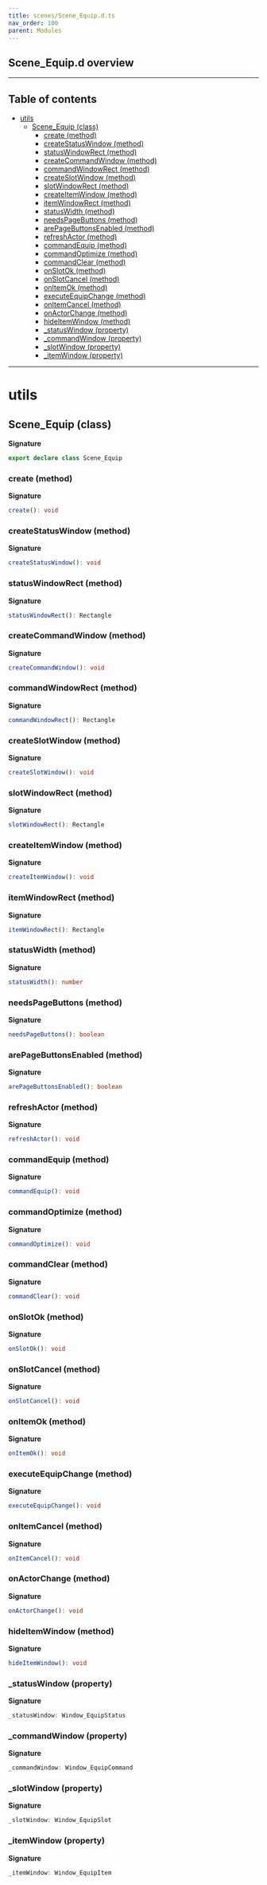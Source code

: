 ```yaml
---
title: scenes/Scene_Equip.d.ts
nav_order: 100
parent: Modules
---
```


## Scene_Equip.d overview

---

<h2 class="text-delta">Table of contents</h2>

- [utils](#utils)
  - [Scene_Equip (class)](#scene_equip-class)
    - [create (method)](#create-method)
    - [createStatusWindow (method)](#createstatuswindow-method)
    - [statusWindowRect (method)](#statuswindowrect-method)
    - [createCommandWindow (method)](#createcommandwindow-method)
    - [commandWindowRect (method)](#commandwindowrect-method)
    - [createSlotWindow (method)](#createslotwindow-method)
    - [slotWindowRect (method)](#slotwindowrect-method)
    - [createItemWindow (method)](#createitemwindow-method)
    - [itemWindowRect (method)](#itemwindowrect-method)
    - [statusWidth (method)](#statuswidth-method)
    - [needsPageButtons (method)](#needspagebuttons-method)
    - [arePageButtonsEnabled (method)](#arepagebuttonsenabled-method)
    - [refreshActor (method)](#refreshactor-method)
    - [commandEquip (method)](#commandequip-method)
    - [commandOptimize (method)](#commandoptimize-method)
    - [commandClear (method)](#commandclear-method)
    - [onSlotOk (method)](#onslotok-method)
    - [onSlotCancel (method)](#onslotcancel-method)
    - [onItemOk (method)](#onitemok-method)
    - [executeEquipChange (method)](#executeequipchange-method)
    - [onItemCancel (method)](#onitemcancel-method)
    - [onActorChange (method)](#onactorchange-method)
    - [hideItemWindow (method)](#hideitemwindow-method)
    - [\_statusWindow (property)](#_statuswindow-property)
    - [\_commandWindow (property)](#_commandwindow-property)
    - [\_slotWindow (property)](#_slotwindow-property)
    - [\_itemWindow (property)](#_itemwindow-property)

---

# utils

## Scene_Equip (class)

**Signature**

```ts
export declare class Scene_Equip
```

### create (method)

**Signature**

```ts
create(): void
```

### createStatusWindow (method)

**Signature**

```ts
createStatusWindow(): void
```

### statusWindowRect (method)

**Signature**

```ts
statusWindowRect(): Rectangle
```

### createCommandWindow (method)

**Signature**

```ts
createCommandWindow(): void
```

### commandWindowRect (method)

**Signature**

```ts
commandWindowRect(): Rectangle
```

### createSlotWindow (method)

**Signature**

```ts
createSlotWindow(): void
```

### slotWindowRect (method)

**Signature**

```ts
slotWindowRect(): Rectangle
```

### createItemWindow (method)

**Signature**

```ts
createItemWindow(): void
```

### itemWindowRect (method)

**Signature**

```ts
itemWindowRect(): Rectangle
```

### statusWidth (method)

**Signature**

```ts
statusWidth(): number
```

### needsPageButtons (method)

**Signature**

```ts
needsPageButtons(): boolean
```

### arePageButtonsEnabled (method)

**Signature**

```ts
arePageButtonsEnabled(): boolean
```

### refreshActor (method)

**Signature**

```ts
refreshActor(): void
```

### commandEquip (method)

**Signature**

```ts
commandEquip(): void
```

### commandOptimize (method)

**Signature**

```ts
commandOptimize(): void
```

### commandClear (method)

**Signature**

```ts
commandClear(): void
```

### onSlotOk (method)

**Signature**

```ts
onSlotOk(): void
```

### onSlotCancel (method)

**Signature**

```ts
onSlotCancel(): void
```

### onItemOk (method)

**Signature**

```ts
onItemOk(): void
```

### executeEquipChange (method)

**Signature**

```ts
executeEquipChange(): void
```

### onItemCancel (method)

**Signature**

```ts
onItemCancel(): void
```

### onActorChange (method)

**Signature**

```ts
onActorChange(): void
```

### hideItemWindow (method)

**Signature**

```ts
hideItemWindow(): void
```

### \_statusWindow (property)

**Signature**

```ts
_statusWindow: Window_EquipStatus
```

### \_commandWindow (property)

**Signature**

```ts
_commandWindow: Window_EquipCommand
```

### \_slotWindow (property)

**Signature**

```ts
_slotWindow: Window_EquipSlot
```

### \_itemWindow (property)

**Signature**

```ts
_itemWindow: Window_EquipItem
```
